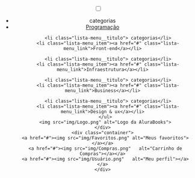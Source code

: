 <!DOCTYPE html>
<html>

<head>
    <meta charset="UTF-8">
    <meta name="viewport" content="width=device-width, initial-scale=1.0">
    <title>AluraBooks</title>
    <link rel="stylesheet" href="style.css">
    <link rel="stylesheet" href="reset.css">
</head>

<body>
  
  <header class="cabeçalho">
    <div class="container">
       <input type="checkbox" id="menu" class="container__botao">
       <label for="menu">
      <span class="cabeçalho__menu-hamburguer"></span>
      </label>
      <ul class="lista menu">
        <li class="lista-menu__titulo"> categorias</li>
        <li class="lista-menu_item"><a href="#" class="lista-menu_link">Programação</a></li>

        <li class="lista-menu__titulo"> categorias</li>
        <li class="lista-menu_item"><a href="#" class="lista-menu_link">Front-end</a></li>

        <li class="lista-menu__titulo"> categorias</li>
        <li class="lista-menu_item"><a href="#" class="lista-menu_link">Infraestrutura</a></li>

        <li class="lista-menu__titulo"> categorias</li>
        <li class="lista-menu_item"><a href="#" class="lista-menu_link">Business</a></li>

        <li class="lista-menu__titulo"> categorias</li>
        <li class="lista-menu_item"><a href="#" class="lista-menu_link">Design & ux</a></li>
      </ul>
      <img src="img/Logo.png" alt="Logo da AluraBooks">
    </div>
    <div class="container">
      <a href="#"><img src="img/Favoritos.png" alt="Meus favoritos"></a></a>
      <a href="#"><img src="img/Compras.png"   alt="Carrinho de Compras"></a></a>
      <a href="#"><img src="img/Usuário.png"   alt="Meu perfil"></a></a>
    </div>
  </header>
  

</body>

</html>
